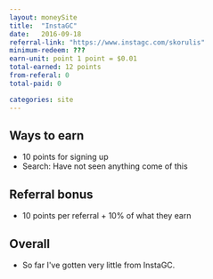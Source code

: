 ```yaml
---
layout: moneySite
title:  "InstaGC"
date:   2016-09-18
referral-link: "https://www.instagc.com/skorulis"
minimum-redeem: ???
earn-unit: point 1 point = $0.01
total-earned: 12 points
from-referal: 0
total-paid: 0

categories: site
---
```



Ways to earn
---

* 10 points for signing up
* Search: Have not seen anything come of this

Referral bonus
--------

* 10 points per referral + 10% of what they earn


Overall
-------

* So far I've gotten very little from InstaGC.




